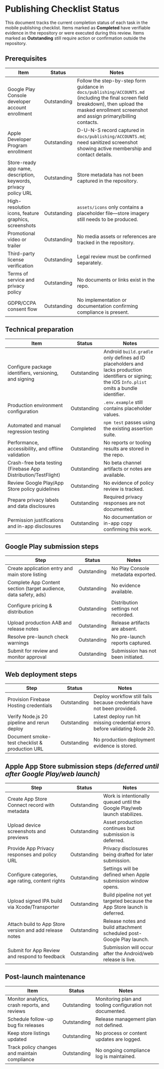 # Publishing Checklist Status

This document tracks the current completion status of each task in the mobile publishing checklist. Items marked as **Completed** have verifiable evidence in the repository or were executed during this review. Items marked as **Outstanding** still require action or confirmation outside the repository.

## Prerequisites
| Item | Status | Notes |
| --- | --- | --- |
| Google Play Console developer account enrollment | Outstanding | Follow the step-by-step form guidance in `docs/publishing/ACCOUNTS.md` (including the final screen field breakdown), then upload the masked enrollment screenshot and assign primary/billing contacts. |
| Apple Developer Program enrollment | Outstanding | D-U-N-S record captured in `docs/publishing/ACCOUNTS.md`; need sanitized screenshot showing active membership and contact details. |
| Store-ready app name, description, keywords, privacy policy URL | Outstanding | Store metadata has not been captured in the repository. |
| High-resolution icons, feature graphics, screenshots | Outstanding | `assets/icons` only contains a placeholder file—store imagery still needs to be produced. |
| Promotional video or trailer | Outstanding | No media assets or references are tracked in the repository. |
| Third-party license verification | Outstanding | Legal review must be confirmed separately. |
| Terms of service and privacy policy | Outstanding | No documents or links exist in the repo. |
| GDPR/CCPA consent flow | Outstanding | No implementation or documentation confirming compliance is present. |

## Technical preparation
| Item | Status | Notes |
| --- | --- | --- |
| Configure package identifiers, versioning, and signing | Outstanding | Android `build.gradle` only defines ad ID placeholders and lacks production identifiers or signing; the iOS `Info.plist` omits a bundle identifier. |
| Production environment configuration | Outstanding | `.env.example` still contains placeholder values. |
| Automated and manual regression testing | Completed | `npm test` passes using the existing assertion suite. |
| Performance, accessibility, and offline validation | Outstanding | No reports or tooling results are stored in the repo. |
| Crash-free beta testing (Firebase App Distribution/TestFlight) | Outstanding | No beta channel artifacts or notes are available. |
| Review Google Play/App Store policy guidelines | Outstanding | No evidence of policy review is tracked. |
| Prepare privacy labels and data disclosures | Outstanding | Required privacy responses are not documented. |
| Permission justifications and in-app disclosures | Outstanding | No documentation or in-app copy confirming this work. |

## Google Play submission steps
| Step | Status | Notes |
| --- | --- | --- |
| Create application entry and main store listing | Outstanding | No Play Console metadata exported. |
| Complete App Content section (target audience, data safety, ads) | Outstanding | No evidence available. |
| Configure pricing & distribution | Outstanding | Distribution settings not recorded. |
| Upload production AAB and release notes | Outstanding | Release artifacts are absent. |
| Resolve pre-launch check warnings | Outstanding | No pre-launch reports captured. |
| Submit for review and monitor approval | Outstanding | Submission has not been initiated. |

## Web deployment steps
| Step | Status | Notes |
| --- | --- | --- |
| Provision Firebase Hosting credentials | Outstanding | Deploy workflow still fails because credentials have not been provided. |
| Verify Node.js 20 pipeline and rerun deploy | Outstanding | Latest deploy run hit missing credential errors before validating Node 20. |
| Document smoke-test checklist & production URL | Outstanding | No production deployment evidence is stored. |

## Apple App Store submission steps *(deferred until after Google Play/web launch)*
| Step | Status | Notes |
| --- | --- | --- |
| Create App Store Connect record with metadata | Outstanding | Work is intentionally queued until the Google Play/web launch stabilizes. |
| Upload device screenshots and previews | Outstanding | Asset production continues but submission is deferred. |
| Provide App Privacy responses and policy URL | Outstanding | Privacy disclosures being drafted for later submission. |
| Configure categories, age rating, content rights | Outstanding | Settings will be defined when Apple submission window opens. |
| Upload signed IPA build via Xcode/Transporter | Outstanding | Build pipeline not yet targeted because the App Store launch is deferred. |
| Attach build to App Store version and add release notes | Outstanding | Release notes and build attachment scheduled post-Google Play launch. |
| Submit for App Review and respond to feedback | Outstanding | Submission will occur after the Android/web release is live. |

## Post-launch maintenance
| Item | Status | Notes |
| --- | --- | --- |
| Monitor analytics, crash reports, and reviews | Outstanding | Monitoring plan and tooling configuration not documented. |
| Schedule follow-up bug fix releases | Outstanding | Release management plan not defined. |
| Keep store listings updated | Outstanding | No process or content updates are logged. |
| Track policy changes and maintain compliance | Outstanding | No ongoing compliance log is maintained. |
